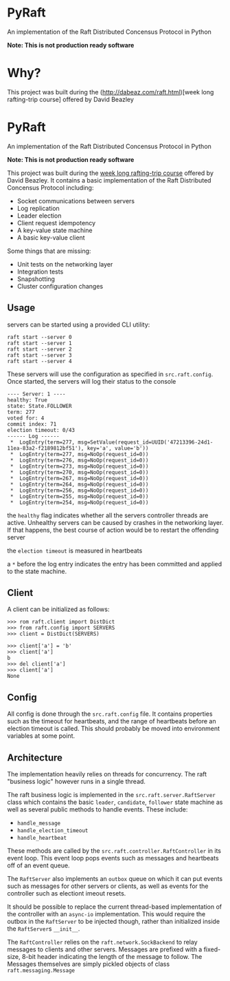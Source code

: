 # PyRaft
An implementation of the Raft Distributed Concensus Protocol in Python

**Note: This is not production ready software**

# Why?
This project was built during the (http://dabeaz.com/raft.html)[week long rafting-trip course] offered by David Beazley 
# PyRaft
An implementation of the Raft Distributed Concensus Protocol in Python

**Note: This is not production ready software**

This project was built during the [week long rafting-trip course](http://dabeaz.com/raft.html) offered by David Beazley. It contains a basic implementation of the Raft Distributed Concensus Protocol including:

- Socket communications between servers
- Log replication
- Leader election
- Client request idempotency
- A key-value state machine
- A basic key-value client

Some things that are missing:

- Unit tests on the networking layer
- Integration tests
- Snapshotting
- Cluster configuration changes


## Usage
servers can be started using a provided CLI utility:
```
raft start --server 0
raft start --server 1
raft start --server 2
raft start --server 3
raft start --server 4
```
These servers will use the configuration as specified in `src.raft.config`. Once started, the servers will log their status to the console

```
---- Server: 1 ----
healthy: True
state: State.FOLLOWER
term: 277
voted for: 4
commit index: 71
election timeout: 0/43
------ Log ------
 *  LogEntry(term=277, msg=SetValue(request_id=UUID('47213396-24d1-11ea-83a2-f2189812bf51'), key='a', value='b'))
 *  LogEntry(term=277, msg=NoOp(request_id=0))
 *  LogEntry(term=276, msg=NoOp(request_id=0))
 *  LogEntry(term=273, msg=NoOp(request_id=0))
 *  LogEntry(term=270, msg=NoOp(request_id=0))
 *  LogEntry(term=267, msg=NoOp(request_id=0))
 *  LogEntry(term=264, msg=NoOp(request_id=0))
 *  LogEntry(term=256, msg=NoOp(request_id=0))
 *  LogEntry(term=255, msg=NoOp(request_id=0))
 *  LogEntry(term=254, msg=NoOp(request_id=0))
```

the `healthy` flag indicates whether all the servers controller threads are active. Unhealthy servers can be caused by crashes in the networking layer. If that happens, the best course of action would be to restart the offending server

the `election timeout` is measured in heartbeats

a `*` before the log entry indicates the entry has been committed and applied to the state machine. 

## Client
A client can be initialized as follows:

```
>>> rom raft.client import DistDict
>>> from raft.config import SERVERS
>>> client = DistDict(SERVERS)

>>> client['a'] = 'b'
>>> client['a']
b
>>> del client['a']
>>> client['a']
None
```

## Config
All config is done through the `src.raft.config` file. It contains properties such as the timeout for heartbeats, and the range of heartbeats before an election timeout is called. This should probably be moved into environment variables at some point.

## Architecture
The implementation heavily relies on threads for concurrency. The raft "business logic" however runs in a single thread. 

The raft business logic is implemented in the `src.raft.server.RaftServer` class which contains the basic `leader`, `candidate`, `follower` state machine as well as several public methods to handle events. These include:

- `handle_message`
- `handle_election_timeout`
- `handle_heartbeat`

These methods are called by the `src.raft.controller.RaftController` in its event loop. This event loop pops events such as messages and heartbeats off of an event queue.

The `RaftServer` also implements an `outbox` queue on which it can put events such as messages for other servers or clients, as well as events for the controller such as electiont imeout resets. 

It should be possible to replace the current thread-based implementation of the controller with an `async-io` implementation. This would require the outbox in the `RaftServer` to be injected though, rather than initialized inside the `RaftServer`s `__init__`. 

The `RaftController` relies on the `raft.network.SockBackend` to relay messages to clients and other servers. Messages are prefixed with a fixed-size, 8-bit header indicating the length of the message to follow. The Messages themselves are simply pickled objects of class `raft.messaging.Message`
